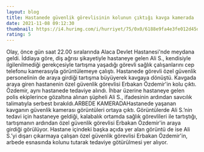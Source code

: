 ```yaml
--- 
layout: blog
title: Hastanede güvenlik görevlisinin kolunun çıktığı kavga kamerada
date: 2021-11-08 09:12:30
thumbnail: https://i4.hurimg.com/i/hurriyet/75/0x0/6188e9fa4e3fe012d45dd2b8.jpg
rating: 5
---
```

Olay, önce gün saat 22.00 sıralarında Alaca Devlet Hastanesi'nde meydana geldi. İddiaya göre, diş ağrısı şikayetiyle hastaneye gelen Ali S., kendisiyle ilgilenilmediği gerekçesiyle tartışma yaşadığı görevli sağlık çalışanlarını cep telefonu kamerasıyla görüntülemeye çalıştı. Hastanede görevli özel güvenlik personelinin de araya girdiği tartışma büyüyerek kavgaya dönüştü. Kavgada araya giren hastanenin özel güvenlik görevlisi Erbakan Özdemir'in kolu çıktı. Özdemir, aynı hastanede tedaviye alındı. İhbar üzerine hastaneye gelen polis ekiplerince gözaltına alınan şüpheli Ali S., ifadesinin ardından savcılık talimatıyla serbest bırakıldı.ARBEDE KAMERADAHastanede yaşanan kavganın güvenlik kamerası görüntüleri ortaya çıktı. Görüntülerde Ali S.’nin tedavi için hastaneye geldiği, kalabalık ortamda sağlık görevlileri ile tartıştığı, tartışmanın ardından özel güvenlik görevlisi Erbakan Özdemir'in araya girdiği görülüyor. Hastane içindeki başka açıda yer alan görüntü de ise Ali S.’yi dışarı çıkarmaya çalışan özel güvenlik görevlisi Erbakan Özdemir'in, arbede esnasında kolunu tutarak tedaviye götürülmesi yer alıyor. 